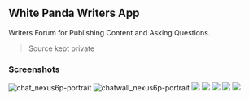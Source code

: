 ## White Panda Writers App
Writers Forum for Publishing Content and Asking Questions.

>Source kept private

### Screenshots
![chat_nexus6p-portrait](https://s3.amazonaws.com/poly-screenshots.angel.co/Project/77/556162/88eb0cd46c1db69916b5cae4af703f50-original.png)
![chatwall_nexus6p-portrait](https://s3.amazonaws.com/poly-screenshots.angel.co/Project/77/556162/8d1b5990e23c08f3d63f75e9617d3446-original.png)
![](https://s3.amazonaws.com/poly-screenshots.angel.co/Project/77/556162/70498b2e8feb9ff30ebbd56d047824d0-original.png)
![](https://s3.amazonaws.com/poly-screenshots.angel.co/Project/77/556162/e453e48457d1a976b441c436fe3e6de0-original.png)
![](https://s3.amazonaws.com/poly-screenshots.angel.co/Project/77/556162/9541801a169d6f669816d59a704f3f16-original.png)
![](https://s3.amazonaws.com/poly-screenshots.angel.co/Project/77/556162/2fe94977cdbab8d872f28bba2afefd4d-original.png)
![](https://s3.amazonaws.com/poly-screenshots.angel.co/Project/77/556162/fe08bfd394fabdc2359b217b11573a02-original.png)